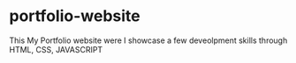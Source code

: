 # portfolio-website
This My Portfolio website were I showcase a few deveolpment skills through HTML, CSS, JAVASCRIPT
